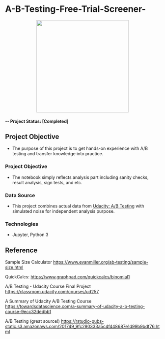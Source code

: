 # A-B-Testing-Free-Trial-Screener-

<p align="center">
  <img weight=500 height=300 src="https://user-images.githubusercontent.com/49653689/97252477-646e5e80-17e0-11eb-9d72-e7ed3bd39bea.png">
</p>

#### -- Project Status: [Completed]

## Project Objective

- The purpose of this project is to get hands-on experience with A/B testing and transfer knowledge into practice. 

### Project Objective

- The notebook simply reflects analysis part including sanity checks, result analysis, sign tests, and etc.

### Data Source

- This project combines actual data from [Udacity: A/B Testing](https://docs.google.com/spreadsheets/d/1Mu5u9GrybDdska-ljPXyBjTpdZIUev_6i7t4LRDfXM8/edit#gid=0) with simulated noise for independent analysis purpose.

### Technologies

* Jupyter, Python 3

## Reference

Sample Size Calculator  https://www.evanmiller.org/ab-testing/sample-size.html

QuickCalcs: https://www.graphpad.com/quickcalcs/binomial1

A/B Testing - Udacity Course Final Project https://classroom.udacity.com/courses/ud257

A Summary of Udacity A/B Testing Course https://towardsdatascience.com/a-summary-of-udacity-a-b-testing-course-9ecc32dedbb1

A/B Testing (great source!)  https://rstudio-pubs-static.s3.amazonaws.com/201749_9fc280333a5c4f448687e1d99b9bdf76.html

